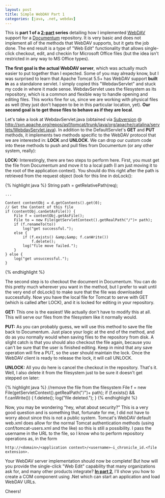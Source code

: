 ```yaml
---
layout: post
title: Simple WebDAV Part 1
categories: [java, .net, webdav]
---
```


This is **part 1 of a [2-part][1] series** detailing how I implemented [WebDAV][2] support for a [Documentum][3] repository.  It is very basic and does not implement all of the methods that WebDAV supports, but it gets the job done.  The end result is a type of "Web Edit" functionality that allows single-click checkout, edit, and checkin for Microsoft Office files (but the idea isn't restricted in any way to MS Office types).

**The first goal is the actual WebDAV server**, which was actually much easier to put together than I expected.  Some of you may already know, but I was surprised to learn that Apache Tomcat 5.5+ has WebDAV support **built in** as a standalone servlet.  I simply copied this "WebdavServlet" and stuck my code in where it made sense.  WebdavServlet uses the filesystem as its repository, which is a common and flexible way to handle opening and editing files.  This works fine for us, since we are working with physical files as well (they just don't happen to be in this particular location, yet).  **Our second goal is to get those files to behave as if they are local**.

Let's take a look at WebdavServlet.java (obtained via [Subversion][4] @ http://svn.apache.org/repos/asf/tomcat/trunk/java/org/apache/catalina/servlets/WebdavServlet.java).  In addition to the DefaultServlet's **GET** and **PUT** methods, it implements two methods specific to the WebDAV protocol that we are interested in: **LOCK** and **UNLOCK**.  We can drop our custom code into these methods to push and pull files from Documentum (or any other system, really):

**LOCK:** Interestingly, there are two steps to perform here.  First, you must get the file from Documentum and move it to a local path (I am just moving it to the root of the application context).  You should do this right after the path is retrieved from the request object (look for this line in doLock():

{% highlight java %}
    String path = getRelativePath(req);
    
    ...
    
    Content contentObj = d.getContents().get(0);
    // Get the Content of this file
    if (contentObj.canGetAsFile()) {
    	File f = contentObj.getAsFile();
    	File to = new File(getServletContext().getRealPath("/")+ path);
    	if (f.renameTo(to))
    		log("get successful.");
    	else {
    		if (f.exists() &amp;&amp; f.canWrite())
    			f.delete();
    		log("file move failed.");
    	}
    } else {
    	log("get unsuccessful.");
    }
{% endhighlight %}

The second step is to checkout the document in Documentum.  You can do this pretty much wherever you want in the method, but I prefer to wait until the very end of doLock() to make sure that the file was downloaded successfully.  Now you have the local file for Tomcat to serve with GET (which is called after LOCK), and it is locked for editing in your repository.

**GET:** This one is the easiest!  We actually don't have to modify this at all.  This will serve our files from the filesystem like it normally would.

**PUT:** As you can probably guess, we will use this method to save the file back to Documentum.  Just place your logic at the end of the method, and do as you normally would when saving files to the repository from disk.  A slight catch is that you should also checkout the file again, because you can't be sure that the user is finished editing.  Keep in mind that any save operation will fire a PUT, so the user should maintain the lock.  Once the WebDAV client is ready to release the lock, it will call UNLOCK.

**UNLOCK:** All you do here is cancel the checkout in the repository.  That's it.  Well, I also delete it from the filesystem just to be sure it doesn't get stepped on later:

{% highlight java %}
    //remove the file from the filesystem
    File f = new File(getServletContext().getRealPath("/")+ path);
    if (f.exists() &amp;&amp; f.canWrite()) {
	    f.delete();
	    log("file deleted.");
    }
{% endhighlight %}

Now, you may be wondering "hey, what about security?"  This is a very good question and is something that, fortunate for me, I did not have to worry about since this is not a public system.  Tomcat's WebDAV default web.xml does allow for the normal Tomcat authentication methods (using conf/tomcat-users.xml and the like) so this is still a possibility.  I pass the username in the URL to the file, so I know who to perform repository operations as, in the form 

	http://<domain>/<application context>/<username>–i_chronicle_id.<file extension>.

Your WebDAV server implementation should now be complete!  But how will you provide the single-click "Web Edit" capability that many organizations ask for, and many other products integrate?  [**In part 2**][1], I'll show you how to create a COM component using .Net which can start an application and load WebDAV URLs.

Cheers!

 [1]: 2009-09-21-simple-webdav-part-2 "Simple WebDAV Part 2"
 [2]: http://www.webdav.org/
 [3]: http://www.emc.com/products/family/documentum-family.htm
 [4]: http://subversion.tigris.org/  